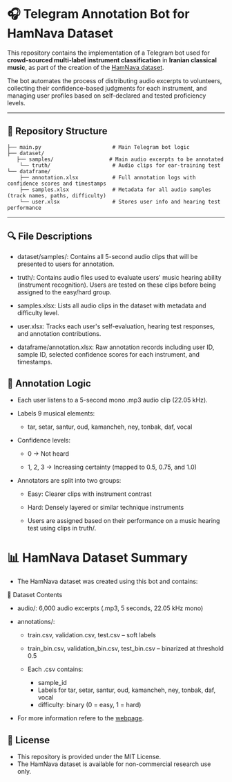 # 🎧 Telegram Annotation Bot for HamNava Dataset

This repository contains the implementation of a Telegram bot used for **crowd-sourced multi-label instrument classification** in **Iranian classical music**, as part of the creation of the [HamNava dataset](#hamnava-dataset-summary).

The bot automates the process of distributing audio excerpts to volunteers, collecting their confidence-based judgments for each instrument, and managing user profiles based on self-declared and tested proficiency levels.

---

## 📁 Repository Structure

```
├── main.py                       # Main Telegram bot logic
├── dataset/
   ├── samples/                  # Main audio excerpts to be annotated
    └── truth/                    # Audio clips for ear-training test
└── dataframe/
    ├── annotation.xlsx           # Full annotation logs with confidence scores and timestamps
    ├── samples.xlsx              # Metadata for all audio samples (track names, paths, difficulty)
    └── user.xlsx                 # Stores user info and hearing test performance
```
---

## 🔍 File Descriptions
 - dataset/samples/: Contains all 5-second audio clips that will be presented to users for annotation.

 - truth/: Contains audio files used to evaluate users' music hearing ability (instrument recognition). Users are tested on these clips before being assigned to the easy/hard group.

 - samples.xlsx: Lists all audio clips in the dataset with metadata and difficulty level.

 - user.xlsx: Tracks each user's self-evaluation, hearing test responses, and annotation contributions.

 - dataframe/annotation.xlsx: Raw annotation records including user ID, sample ID, selected confidence scores for each instrument, and timestamps.

## 🧠 Annotation Logic
 - Each user listens to a 5-second mono .mp3 audio clip (22.05 kHz).

 - Labels 9 musical elements:

   - tar, setar, santur, oud, kamancheh, ney, tonbak, daf, vocal

 - Confidence levels:

   - 0 → Not heard

   - 1, 2, 3 → Increasing certainty (mapped to 0.5, 0.75, and 1.0)

 - Annotators are split into two groups:

   - Easy: Clearer clips with instrument contrast

   - Hard: Densely layered or similar technique instruments

   - Users are assigned based on their performance on a music hearing test using clips in truth/.


# 📊 HamNava Dataset Summary
 - The HamNava dataset was created using this bot and contains:

📁 Dataset Contents
 - audio/: 6,000 audio excerpts (.mp3, 5 seconds, 22.05 kHz mono)

 - annotations/:

   -  train.csv, validation.csv, test.csv – soft labels

   - train_bin.csv, validation_bin.csv, test_bin.csv – binarized at threshold 0.5

   - Each .csv contains:
        - sample_id
        - Labels for tar, setar, santur, oud, kamancheh, ney, tonbak, daf, vocal
        - difficulty: binary (0 = easy, 1 = hard)

- For more information refere to the [webpage](https://navaalab.github.io/resources/dataset/hamnava.html).


## 📄 License
 - This repository is provided under the MIT License.
 - The HamNava dataset is available for non-commercial research use only.
